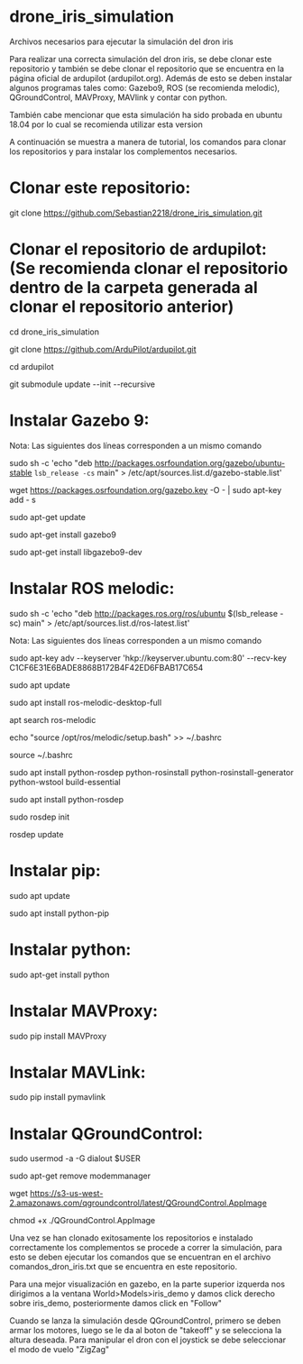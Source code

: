 # drone_iris_simulation
Archivos necesarios para ejecutar la simulación del dron iris

Para realizar una correcta simulación del dron iris, se debe clonar este repositorio y también se debe clonar el repositorio que se encuentra en la página oficial de ardupilot (ardupilot.org). Además de esto se deben instalar algunos programas tales como: Gazebo9, ROS (se recomienda melodic), QGroundControl, MAVProxy, MAVlink y contar con python.

También cabe mencionar que esta simulación ha sido probada en ubuntu 18.04 por lo cual se recomienda utilizar esta version

A continuación se muestra a manera de tutorial, los comandos para clonar los repositorios y para instalar los complementos necesarios.


# Clonar este repositorio:

git clone https://github.com/Sebastian2218/drone_iris_simulation.git      


# Clonar el repositorio de ardupilot: (Se recomienda clonar el repositorio dentro de la carpeta generada al clonar el repositorio anterior)

cd drone_iris_simulation                                                  

git clone https://github.com/ArduPilot/ardupilot.git  

cd ardupilot

git submodule update --init --recursive


# Instalar Gazebo 9:

Nota: Las siguientes dos líneas corresponden a un mismo comando

sudo sh -c 'echo "deb http://packages.osrfoundation.org/gazebo/ubuntu-stable `lsb_release -cs` main" > /etc/apt/sources.list.d/gazebo-stable.list'  

wget https://packages.osrfoundation.org/gazebo.key -O - | sudo apt-key add - s

sudo apt-get update    

sudo apt-get install gazebo9  

sudo apt-get install libgazebo9-dev     


# Instalar ROS melodic:

sudo sh -c 'echo "deb http://packages.ros.org/ros/ubuntu $(lsb_release -sc) main" > /etc/apt/sources.list.d/ros-latest.list' 

Nota: Las siguientes dos líneas corresponden a un mismo comando

sudo apt-key adv --keyserver 'hkp://keyserver.ubuntu.com:80' --recv-key C1CF6E31E6BADE8868B172B4F42ED6FBAB17C654

sudo apt update

sudo apt install ros-melodic-desktop-full

apt search ros-melodic

echo "source /opt/ros/melodic/setup.bash" >> ~/.bashrc

source ~/.bashrc

sudo apt install python-rosdep python-rosinstall python-rosinstall-generator python-wstool build-essential

sudo apt install python-rosdep

sudo rosdep init

rosdep update


# Instalar pip:

sudo apt update                   

sudo apt install python-pip       


# Instalar python:

sudo apt-get install python           


# Instalar MAVProxy:

sudo pip install MAVProxy            


# Instalar MAVLink:

sudo pip install pymavlink            


# Instalar QGroundControl:

sudo usermod -a -G dialout $USER

sudo apt-get remove modemmanager

wget https://s3-us-west-2.amazonaws.com/qgroundcontrol/latest/QGroundControl.AppImage

chmod +x ./QGroundControl.AppImage


Una vez se han clonado exitosamente los repositorios e instalado correctamente los complementos se procede a correr la simulación, para esto se deben ejecutar los comandos que se encuentran en el archivo comandos_dron_iris.txt que se encuentra en este repositorio.


Para una mejor visualización en gazebo, en la parte superior izquerda nos dirigimos a la ventana World>Models>iris_demo y damos click derecho sobre iris_demo, posteriormente damos click en "Follow"


Cuando se lanza la simulación desde QGroundControl, primero se deben armar los motores, luego se le da al boton de "takeoff" y se selecciona la altura deseada. Para manipular el dron con el joystick se debe seleccionar el modo de vuelo "ZigZag"
